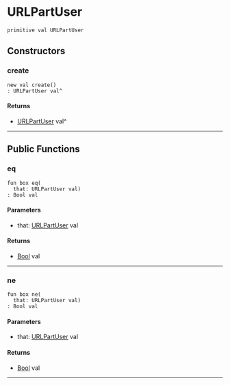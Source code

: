# URLPartUser

```pony
primitive val URLPartUser
```

## Constructors

### create

```pony
new val create()
: URLPartUser val^
```

#### Returns

* [URLPartUser](net-http-URLPartUser) val^

---

## Public Functions

### eq

```pony
fun box eq(
  that: URLPartUser val)
: Bool val
```
#### Parameters

*   that: [URLPartUser](net-http-URLPartUser) val

#### Returns

* [Bool](builtin-Bool) val

---

### ne

```pony
fun box ne(
  that: URLPartUser val)
: Bool val
```
#### Parameters

*   that: [URLPartUser](net-http-URLPartUser) val

#### Returns

* [Bool](builtin-Bool) val

---

